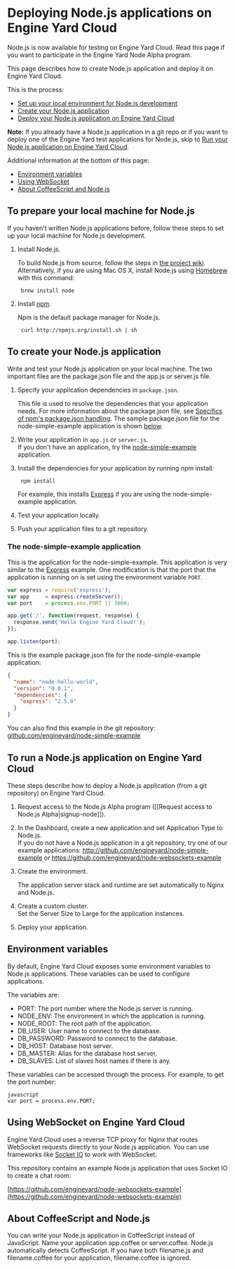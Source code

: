 # Deploying Node.js applications on Engine Yard Cloud

Node.js is now available for testing on Engine Yard Cloud. Read this page if you want to participate in the Engine Yard Node Alpha program.

This page describes how to create Node.js application and deploy it on Engine Yard Cloud.

This is the process:

* [Set up your local environment for Node.js development][1]
* [Create your Node.js application][2]
* [Deploy your Node.js application on Engine Yard Cloud][3]

**Note:** If you already have a Node.js application in a git repo or if you want to deploy one of the Engine Yard test applications for Node.js, skip to [Run your Node.js application on Engine Yard Cloud][3].

Additional information at the bottom of this page: 

* [Environment variables][4]
* [Using WebSocket][5]
* [About CoffeeScript and Node.js][6]


<h2 id="topic1">To prepare your local machine for Node.js</h2>

If you haven't written Node.js applications before, follow these steps to set up your local machine for Node.js development. 

1. Install Node.js.  

    To build Node.js from source, follow the steps in [the project wiki](https://github.com/joyent/node/wiki/Installation).  
    Alternatively, if you are using Mac OS X, install Node.js using [Homebrew](http://mxcl.github.com/homebrew/) with this command: 

        brew install node

2. Install [npm](http://npmjs.org/).

    Npm is the default package manager for Node.js.

        curl http://npmjs.org/install.sh | sh

<h2 id="topic2">To create your Node.js application</h2>

Write and test your Node.js application on your local machine. The two important files are the package.json file and the app.js or server.js file.
<!-- Anthony to confirm our understanding of this -->

1. Specify your application dependencies in `package.json`.  

    This file is used to resolve the dependencies that your application needs. For more information about the package.json file, see [Specifics of npm's package.json handling](http://npmjs.org/doc/json.html). The sample package.json file for the node-simple-example application is shown [below][6].

2. Write your application in `app.js` or `server.js`.  
    If you don't have an application, try the [node-simple-example][6] application.

3. Install the dependencies for your application by running npm install:  

        npm install

    For example, this installs [Express](http://expressjs.com) if you are using the node-simple-example application.

4. Test your application locally.

5. Push your application files to a git repository.

<h3 id="topic6">The node-simple-example application</h3>

This is the application for the node-simple-example. This application is very similar to the [Express](http://expressjs.com/) example. One modification is that the port that the application is running on is set using the environment variable `PORT`. 

```javascript
var express = require('express');
var app     = express.createServer();
var port    = process.env.PORT || 3000;

app.get('/', function(request, response) {
  response.send('Hello Engine Yard Cloud!');
});

app.listen(port);
```
This is the example package.json file for the node-simple-example application:

```json
{
  "name": "node-hello-world",
  "version": "0.0.1",
  "dependencies": {
    "express": "2.5.0"
  }
}
```


You can also find this example in the git repository: [github.com/engineyard/node-simple-example](http://github.com/engineyard/node-simple-example)

<h2 id="topic3">To run a Node.js application on Engine Yard Cloud</h2>

These steps describe how to deploy a Node.js application (from a git repository) on Engine Yard Cloud.

1. Request access to the Node.js Alpha program ([[Request access to Node.js Alpha|signup-node]]).

2. In the Dashboard, create a new application and set Application Type to Node.js.  
    If you do not have a Node.js application in a git repository, try one of our example applications: http://github.com/engineyard/node-simple-example or https://github.com/engineyard/node-websockets-example

3. Create the environment.  

    The application server stack and runtime are set automatically to Nginx and Node.js.

4. Create a custom cluster.  
    Set the Server Size to Large for the application instances.

5. Deploy your application.


<h2 id="topic4"> Environment variables </h2>

By default, Engine Yard Cloud exposes some environment variables to Node.js applications. These variables can be used to configure applications.

The variables are:

- PORT: The port number where the Node.js server is running.
- NODE_ENV: The environment in which the application is running.
- NODE_ROOT: The root path of the application.
- DB_USER: User name to connect to the database.
- DB_PASSWORD: Password to connect to the database.
- DB_HOST: Database host server.
- DB_MASTER: Alias for the database host server.
- DB_SLAVES: List of slaves host names if there is any.

These variables can be accessed through the process. For example, to get the port number:

    javascript
    var port = process.env.PORT;

<h2 id="topic5">Using WebSocket on Engine Yard Cloud</h2>

Engine Yard Cloud uses a reverse TCP proxy for Nginx that routes WebSocket requests directly to your Node.js application. You can use frameworks like [Socket IO](http://socket.io/) to work with WebSocket.

This repository contains an example Node.js application that uses Socket IO to create a chat room:

[https://github.com/engineyard/node-websockets-example](https://github.com/engineyard/node-websockets-example)

<h2 id="topic6">About CoffeeScript and Node.js</h2>

You can write your Node.js application in CoffeeScript instead of JavaScript. 
Name your application app.coffee or server.coffee. Node.js automatically detects CoffeeScript. 
If you have both filename.js and filename.coffee for your application, filename.coffee is ignored. 


[1]: #topic1        "topic1"
[2]: #topic2        "topic2"
[3]: #topic3        "topic3"
[4]: #topic4        "topic4"
[5]: #topic5        "topic5"
[6]: #topic6        "topic6"

